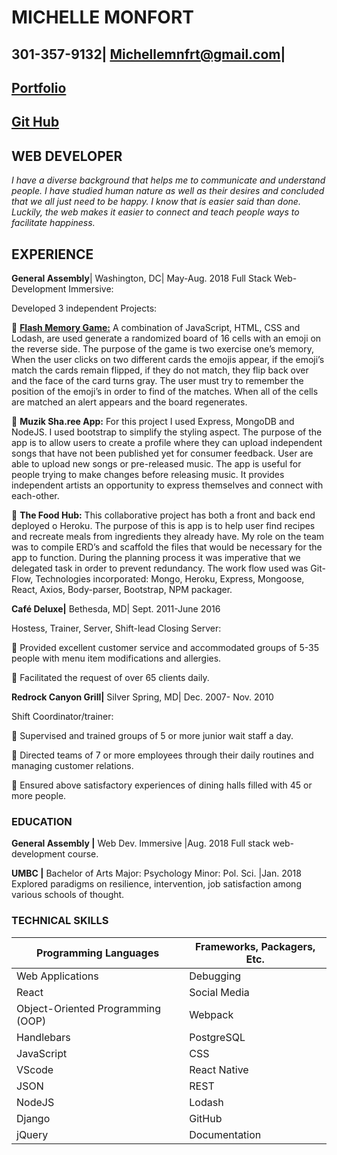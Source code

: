 # MICHELLE MONFORT

## 301-357-9132| Michellemnfrt@gmail.com|

## [Portfolio](https://webflow.com/design/michelles-first-project-b1c76b)

## [Git Hub](https://github.com/Michellemnfrt)

## WEB DEVELOPER

_I have a diverse background that helps me to communicate and understand people. I have studied human nature as well as their desires and concluded that we all just need to be happy. I know that is easier said than done. Luckily, the web makes it easier to connect and teach people ways to facilitate happiness._

## EXPERIENCE

**General Assembly**| Washington, DC| May-Aug. 2018
Full Stack Web-Development Immersive:

Developed 3 independent Projects:

 [**Flash Memory Game:**](https://michellemnfrt.github.io/project1/)
A combination of JavaScript, HTML, CSS and Lodash, are used generate a randomized board of 16 cells with an emoji on the reverse side. The purpose of the game is two exercise one’s memory, When the user clicks on two different cards the emojis appear, if the emoji’s match the cards remain flipped, if they do not match, they flip back over and the face of the card turns gray. The user must try to remember the position of the emoji’s in order to find of the matches. When all of the cells are matched an alert appears and the board regenerates.

 **Muzik Sha.ree App:** For this project I used Express, MongoDB and NodeJS. I used bootstrap to simplify the styling aspect. The purpose of the app is to allow users to create a profile where they can upload independent songs that have not been published yet for consumer feedback. User are able to upload new songs or pre-released music. The app is useful for people trying to make changes before releasing music. It provides independent artists an opportunity to express themselves and connect with each-other.

 **The Food Hub:** This collaborative project has both a front and back end deployed o Heroku. The purpose of this is app is to help user find recipes and recreate meals from ingredients they already have. My role on the team was to compile ERD’s and scaffold the files that would be necessary for the app to function. During the planning process it was imperative that we delegated task in order to prevent redundancy. The work flow used was Git-Flow, Technologies incorporated: Mongo, Heroku, Express, Mongoose, React, Axios, Body-parser, Bootstrap, NPM packager.

**Café Deluxe|** Bethesda, MD| Sept. 2011-June 2016

Hostess, Trainer, Server, Shift-lead Closing Server:

 Provided excellent customer service and accommodated groups of 5-35 people with menu item modifications and allergies.

 Facilitated the request of over 65 clients daily.

**Redrock Canyon Grill|** Silver Spring, MD| Dec. 2007- Nov. 2010

Shift Coordinator/trainer:

 Supervised and trained groups of 5 or more junior wait staff a day.

 Directed teams of 7 or more employees through their daily routines and managing customer relations.

 Ensured above satisfactory experiences of dining halls filled with 45 or more people.

### EDUCATION

**General Assembly |** Web Dev. Immersive |Aug. 2018 Full stack web-development course.

**UMBC |** Bachelor of Arts Major: Psychology Minor: Pol. Sci. |Jan. 2018 Explored paradigms on resilience, intervention, job satisfaction among various schools of thought.

### TECHNICAL SKILLS

| Programming Languages             | Frameworks, Packagers, Etc. |
| --------------------------------- | --------------------------- |
| Web Applications                  | Debugging                   |
| React                             | Social Media                |
| Object-Oriented Programming (OOP) | Webpack                     |
| Handlebars                        | PostgreSQL                  |
| JavaScript                        | CSS                         |
| VScode                            | React Native                |
| JSON                              | REST                        |
| NodeJS                            | Lodash                      |
| Django                            | GitHub                      |
| jQuery                            | Documentation               |

